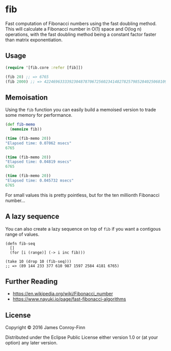 # fib

Fast computation of Fibonacci numbers using the fast doubling method. This will
calculate a Fibonacci number in O(1) space and O(log n) operations, with the
fast doubling method being a constant factor faster than matrix exponentiation.

## Usage

``` clj
(require '[fib.core :refer [fib]])

(fib 20) ;; => 6765
(fib 2000) ;; => 4224696333392304878706725602341482782579852840250681098010280137314308584370130707224123599639141511088446087538909603607640194711643596029271983312598737326253555802606991585915229492453904998722256795316982874482472992263901833716778060607011615497886719879858311468870876264597369086722884023654422295243347964480139515349562972087652656069529806499841977448720155612802665404554171717881930324025204312082516817125N
```

## Memoisation

Using the `fib` function you can easily build a memoised version to trade some
memory for performance.

``` clj
(def fib-memo
  (memoize fib))

(time (fib-memo 20))
"Elapsed time: 0.07062 msecs"
6765

(time (fib-memo 20))
"Elapsed time: 0.04819 msecs"
6765

(time (fib-memo 20))
"Elapsed time: 0.045732 msecs"
6765
```

For small values this is pretty pointless, but for the ten millionth Fibonacci
number…

## A lazy sequence

You can also create a lazy sequence on top of `fib` if you want a contigous
range of values.

```
(defn fib-seq
  []
  (for [i (range)] (-> i inc fib)))

(take 10 (drop 10 (fib-seq)))
;; => (89 144 233 377 610 987 1597 2584 4181 6765)
```

## Further Reading

- https://en.wikipedia.org/wiki/Fibonacci_number
- https://www.nayuki.io/page/fast-fibonacci-algorithms

## License

Copyright © 2016 James Conroy-Finn

Distributed under the Eclipse Public License either version 1.0 or (at
your option) any later version.
